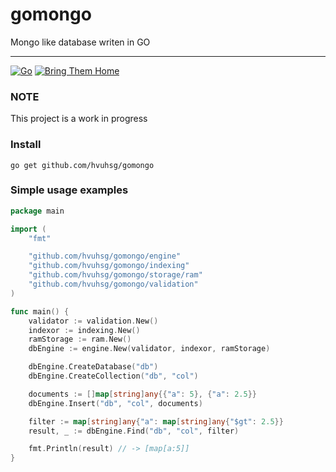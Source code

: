 # gomongo
Mongo like database writen in GO  

----
[![Go](https://github.com/hvuhsg/gomongo/actions/workflows/go.yml/badge.svg)](https://github.com/hvuhsg/gomongo/actions/workflows/go.yml)
[![Bring Them Home](https://badge.yehoyada.com)](https://www.standwithus.com/)  


### NOTE
This project is a work in progress


### Install
```shell
go get github.com/hvuhsg/gomongo
```

### Simple usage examples
```go
package main

import (
	"fmt"

	"github.com/hvuhsg/gomongo/engine"
	"github.com/hvuhsg/gomongo/indexing"
	"github.com/hvuhsg/gomongo/storage/ram"
	"github.com/hvuhsg/gomongo/validation"
)

func main() {
	validator := validation.New()
	indexor := indexing.New()
	ramStorage := ram.New()
	dbEngine := engine.New(validator, indexor, ramStorage)

	dbEngine.CreateDatabase("db")
	dbEngine.CreateCollection("db", "col")

	documents := []map[string]any{{"a": 5}, {"a": 2.5}}
	dbEngine.Insert("db", "col", documents)

	filter := map[string]any{"a": map[string]any{"$gt": 2.5}}
	result, _ := dbEngine.Find("db", "col", filter)

	fmt.Println(result) // -> [map[a:5]]
}
```
